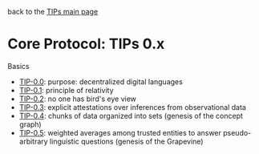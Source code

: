 back to the [TIPs main page](..)

Core Protocol: TIPs 0.x
=====

Basics
- [TIP-0.0](purpose.md): purpose: decentralized digital languages
- [TIP-0.1](principleOfRelativity.md): principle of relativity
- [TIP-0.2](noGlobalView.md): no one has bird's eye view
- [TIP-0.3](explicitAttestations.md): explicit attestations over inferences from observational data
- [TIP-0.4](conceptGraph.md): chunks of data organized into sets (genesis of the concept graph)
- [TIP-0.5](grapevine.md): weighted averages among trusted entities to answer pseudo-arbitrary linguistic questions (genesis of the Grapevine)

